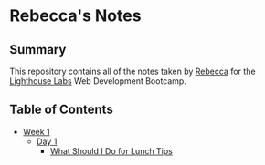 # Rebecca's Notes
## Summary

This repository contains all of the notes taken by [Rebecca](https://github.com/Rebeccabenedict) for the [Lighthouse Labs](https://www.lighthouselabs.ca/) Web Development Bootcamp.

## Table of Contents
* [Week 1](/Week_1)
  * [Day 1](/Week_1/Day_1)
    * [What Should I Do for Lunch Tips](/Week_1/Day_1/What_Should_I_Do_for_Lunch_Tips)
